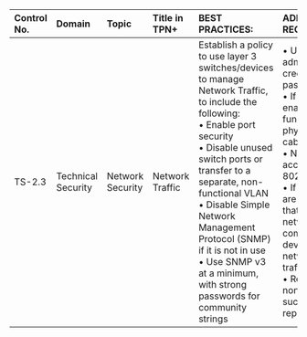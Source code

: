 | Control No. | Domain | Topic | Title in TPN+ | BEST PRACTICES: | ADDITIONAL RECOMMENDATIONS: |
| :--- | :--- | :--- | :--- | :--- | :--- |
| TS-2.3 | Technical Security | Network Security | Network Traffic | Establish a policy to use layer 3 switches/devices to manage Network Traffic, to include the following:<br>• Enable port security<br>• Disable unused switch ports or transfer to a separate, non-functional VLAN<br>• Disable Simple Network Management Protocol (SNMP) if it is not in use<br>• Use SNMP v3 at a minimum, with strong passwords for community strings | • Use device administrator credentials with strong passwords<br>• If unused ports are enabled and/or on a functioning VLAN, use physical ethernet cable locks<br>• Network-based access control (e.g., 802.1X)<br>• If layer 2 switches are still in use, confirm that a higher layer network communications device is providing network isolation and traffic control <br>• Restrict the use of non-switched devices such as hubs and repeaters |
